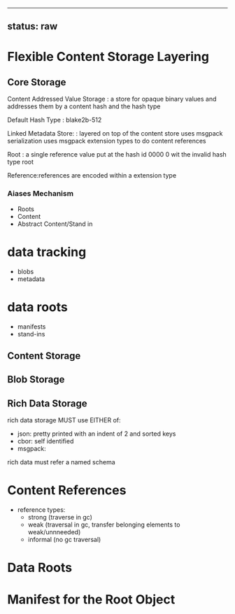 ----
status: raw
----

# Flexible Content Storage Layering


## Core Storage

Content Addressed Value Storage
: a store for opaque binary values and addresses them by a content hash and the hash type

Default Hash Type
: blake2b-512

Linked Metadata Store:
: layered on top of the content store
  uses msgpack serialization
  uses msgpack extension types to do content references


Root
: a  single reference value put at the hash id 0000
0 wit the invalid hash type root



Reference:references are encoded within a extension type



### Aiases Mechanism



* Roots
* Content
* Abstract Content/Stand in



# data tracking


* blobs
* metadata


# data roots

* manifests
* stand-ins




## Content Storage

## Blob Storage


## Rich Data Storage

rich data storage MUST use EITHER of:

* json: pretty printed with an indent of 2 and sorted keys
* cbor: self identified
* msgpack:

rich data must refer a named schema



# Content References

* reference types:
  * strong (traverse in gc)
  * weak (traversal in gc, transfer belonging elements to weak/unnneeded)
  * informal (no gc traversal)


# Data Roots
# Manifest for the Root Object
